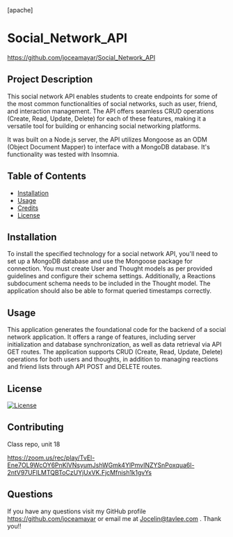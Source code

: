 [apache]
# Social_Network_API

https://github.com/joceamayar/Social_Network_API

## Project Description
This social network API enables students to create endpoints for some of the most common functionalities of social networks, such as user, friend, and interaction management. The API offers seamless CRUD operations (Create, Read, Update, Delete) for each of these features, making it a versatile tool for building or enhancing social networking platforms.

It was built on a Node.js server, the API utilizes Mongoose as an ODM (Object Document Mapper) to interface with a MongoDB database. It's functionality was tested with Insomnia.


 ## Table of Contents
 - [Installation](#installation)
 - [Usage](#usage)
 - [Credits](#credits)
 - [License](#license)

## Installation 
To install the specified technology for a social network API, you'll need to set up a MongoDB database and use the Mongoose package for connection. You must create User and Thought models as per provided guidelines and configure their schema settings. Additionally, a Reactions subdocument schema needs to be included in the Thought model. The application should also be able to format queried timestamps correctly. 

## Usage
This application generates the foundational code for the backend of a social network application. It offers a range of features, including server initialization and database synchronization, as well as data retrieval via API GET routes. The application supports CRUD (Create, Read, Update, Delete) operations for both users and thoughts, in addition to managing reactions and friend lists through API POST and DELETE routes.

## License
[![License](https://img.shields.io/badge/License-Apache_2.0-blue.svg)](https://opensource.org/licenses/Apache-2.0)

## Contributing
Class repo, unit 18

https://zoom.us/rec/play/TvEl-Ene7OL9WcOY6PnKlVNsyumJshWGmk4YlPmvINZYSnPoxqua6l-2ntV97UFILMTQBToCzUYjUxVK.FjcMfnish1k1gvYs


## Questions 

If you have any questions visit my GitHub profile https://github.com/joceamayar or email me at Jocelin@tavlee.com . Thank you!!

